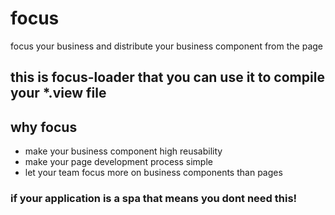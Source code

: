 # focus
focus your business and distribute your business component from the page

## this is focus-loader that you can use it to compile your *.view file

## why focus
* make your business component high reusability
* make your page development process simple
* let your team focus more on business components than pages

### if your application is  a spa that means you dont need this! 
